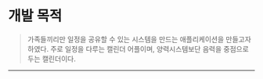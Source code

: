 # 개발 목적

> 가족들끼리만 일정을 공유할 수 있는 시스템을 만드는 애플리케이션을 만들고자 하였다.
> 주로 일정을 다루는 캘린더 어플이며, 양력시스템보단 음력을 중점으로 두는 캘린더이다.
---

